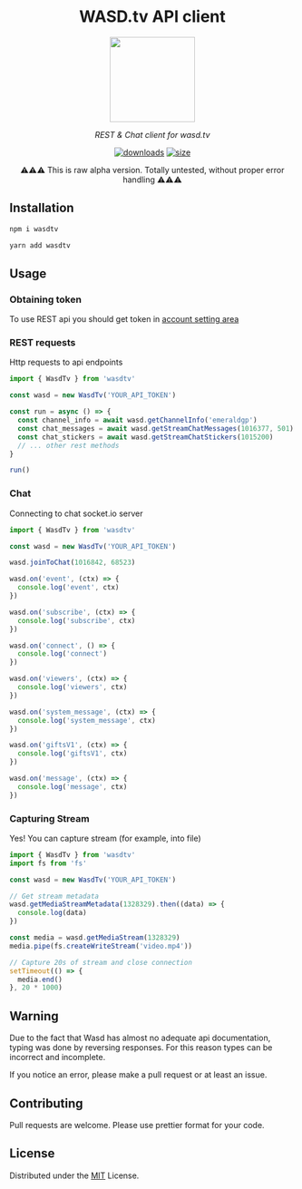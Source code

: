 <div align="center">

# WASD.tv API client

<img src="https://static.wasd.tv/assets/fe/images/logo/clear-logo-dark.svg" height="150">

</div>

<p align=center>
  <i>
    REST & Chat client for wasd.tv
  </i>
</p>

<div align="center">

[![downloads](https://img.shields.io/npm/dm/wasdtv)](https://www.npmjs.com/package/wasdtv)
[![size](https://img.shields.io/npm/v/wasdtv)](https://www.npmjs.com/package/wasdtv)

⚠️⚠️⚠️ This is raw alpha version. Totally untested, without proper error handling ⚠️⚠️⚠️

</div>

## Installation

```bash
npm i wasdtv
```

```bash
yarn add wasdtv
```

## Usage

### Obtaining token

To use REST api you should get token in [account setting area](https://wasd.tv/general-settings/API)

### REST requests

Http requests to api endpoints

```ts
import { WasdTv } from 'wasdtv'

const wasd = new WasdTv('YOUR_API_TOKEN')

const run = async () => {
  const channel_info = await wasd.getChannelInfo('emeraldgp')
  const chat_messages = await wasd.getStreamChatMessages(1016377, 501)
  const chat_stickers = await wasd.getStreamChatStickers(1015200)
  // ... other rest methods
}

run()
```

### Chat

Connecting to chat socket.io server

```ts
import { WasdTv } from 'wasdtv'

const wasd = new WasdTv('YOUR_API_TOKEN')

wasd.joinToChat(1016842, 68523)

wasd.on('event', (ctx) => {
  console.log('event', ctx)
})

wasd.on('subscribe', (ctx) => {
  console.log('subscribe', ctx)
})

wasd.on('connect', () => {
  console.log('connect')
})

wasd.on('viewers', (ctx) => {
  console.log('viewers', ctx)
})

wasd.on('system_message', (ctx) => {
  console.log('system_message', ctx)
})

wasd.on('giftsV1', (ctx) => {
  console.log('giftsV1', ctx)
})

wasd.on('message', (ctx) => {
  console.log('message', ctx)
})
```

### Capturing Stream

Yes! You can capture stream (for example, into file)

```ts
import { WasdTv } from 'wasdtv'
import fs from 'fs'

const wasd = new WasdTv('YOUR_API_TOKEN')

// Get stream metadata
wasd.getMediaStreamMetadata(1328329).then((data) => {
  console.log(data)
})

const media = wasd.getMediaStream(1328329)
media.pipe(fs.createWriteStream('video.mp4'))

// Capture 20s of stream and close connection
setTimeout(() => {
  media.end()
}, 20 * 1000)
```

## Warning

Due to the fact that Wasd has almost no adequate api documentation, typing was done by reversing responses. For this reason types can be incorrect and incomplete.

If you notice an error, please make a pull request or at least an issue.

## Contributing

Pull requests are welcome. Please use prettier format for your code.

## License

Distributed under the [MIT](https://choosealicense.com/licenses/mit/) License.
